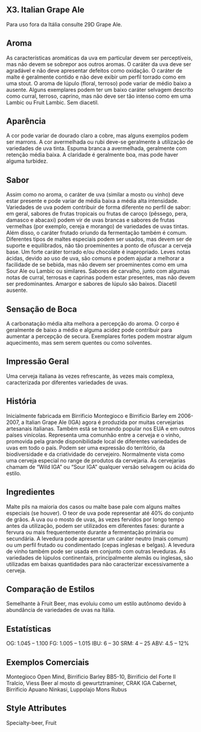 ## X3. Italian Grape Ale

Para uso fora da Itália consulte 29D Grape Ale.

## Aroma

As características aromáticas da uva em particular devem ser perceptíveis, mas não devem se sobrepor aos outros aromas. O caráter da uva deve ser agradável e não deve apresentar defeitos como oxidação. O caráter de malte é geralmente contido e não deve exibir um perfil torrado como em uma stout. O aroma de lúpulo (floral, terroso) pode variar de médio baixo a ausente. Alguns exemplares podem ter um baixo caráter selvagem descrito como curral, terroso, caprino, mas não deve ser tão intenso como em uma Lambic ou Fruit Lambic. Sem diacetil.

## Aparência

A cor pode variar de dourado claro a cobre, mas alguns exemplos podem ser marrons. A cor avermelhada ou rubi deve-se geralmente à utilização de variedades de uva tinta. Espuma branca a avermelhada, geralmente com retenção média baixa. A claridade é geralmente boa, mas pode haver alguma turbidez.

## Sabor

Assim como no aroma, o caráter de uva (similar a mosto ou vinho) deve estar presente e pode variar de média baixa a média alta intensidade. Variedades de uva podem contribuir de forma diferente no perfil de sabor: em geral, sabores de frutas tropicais ou frutas de caroço (pêssego, pera, damasco e abacaxi) podem vir de uvas brancas e sabores de frutas vermelhas (por exemplo, cereja e morango) de variedades de uvas tintas. Além disso, o caráter frutado oriundo da fermentação também é comum. Diferentes tipos de maltes especiais podem ser usados, mas devem ser de suporte e equilibrados, não tão proeminentes a ponto de ofuscar a cerveja base. Um forte caráter torrado e/ou chocolate é inapropriado. Leves notas ácidas, devido ao uso de uva, são comuns e podem ajudar a melhorar a facilidade de se bebida, mas não devem ser proeminentes como em uma Sour Ale ou Lambic ou similares. Sabores de carvalho, junto com algumas notas de curral, terrosas e caprinas podem estar presentes, mas não devem ser predominantes. Amargor e sabores de lúpulo são baixos. Diacetil ausente.

## Sensação de Boca

A carbonatação média alta melhora a percepção do aroma. O corpo é geralmente de baixo a médio e alguma acidez pode contribuir para aumentar a percepção de secura. Exemplares fortes podem mostrar algum aquecimento, mas sem serem quentes ou como solventes.

## Impressão Geral

Uma cerveja italiana às vezes refrescante, às vezes mais complexa, caracterizada por diferentes variedades de uvas.

## História

Inicialmente fabricada em Birrificio Montegioco e Birrificio Barley em 2006-2007, a Italian Grape Ale (IGA) agora é produzida por muitas cervejarias artesanais italianas. Também está se tornando popular nos EUA e em outros países vinícolas. Representa uma comunhão entre a cerveja e o vinho, promovida pela grande disponibilidade local de diferentes variedades de uvas em todo o país. Podem ser uma expressão do território, da biodiversidade e da criatividade do cervejeiro. Normalmente vista como uma cerveja especial no range de produtos da cervejaria. As cervejarias chamam de “Wild IGA” ou “Sour IGA” qualquer versão selvagem ou ácida do estilo.

## Ingredientes

Malte pils na maioria dos casos ou malte base pale com alguns maltes especiais (se houver). O teor de uva pode representar até 40% do conjunto de grãos. A uva ou o mosto de uvas, às vezes fervidos por longo tempo antes da utilização, podem ser utilizados em diferentes fases: durante a fervura ou mais frequentemente durante a fermentação primária ou secundária. A levedura pode apresentar um caráter neutro (mais comum) ou um perfil frutado ou condimentado (cepas inglesas e belgas). A levedura de vinho também pode ser usada em conjunto com outras leveduras. As variedades de lúpulos continentais, principalmente alemãs ou inglesas, são utilizadas em baixas quantidades para não caracterizar excessivamente a cerveja.

## Comparação de Estilos

Semelhante à Fruit Beer, mas evoluiu como um estilo autônomo devido à abundância de variedades de uvas na Itália.

## Estatísticas

OG: 1.045 – 1.100
FG: 1.005 – 1.015
IBU: 6 – 30
SRM: 4 – 25 ABV: 4.5 – 12%

## Exemplos Comerciais

Montegioco Open Mind, Birrificio Barley BB5-10, Birrificio del Forte Il Tralcio, Viess Beer al mosto di gewurtztraminer, CRAK IGA Cabernet, Birrificio Apuano Ninkasi, Luppolajo Mons Rubus

## Style Attributes

Specialty-beer, Fruit
